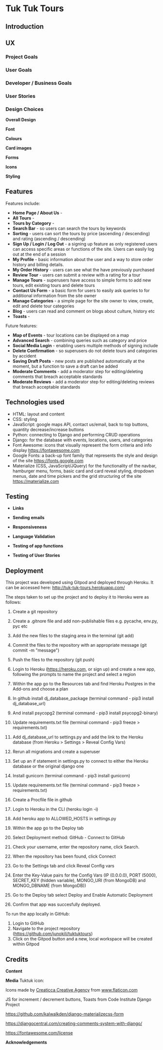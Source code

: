 # Tuk Tuk Tours

## Introduction

## UX

### Project Goals

### User Goals

### Developer / Business Goals

### User Stories

### Design Choices

**Overall Design**

**Font**

**Colours**

**Card images**

**Forms**

**Icons**

**Styling** 

## Features

Features include:
- **Home Page / About Us** - 
- **All Tours** - 
- **Tours by Category** - 
- **Search Bar** - so users can search the tours by keywords
- **Sorting** - users can sort the tours by price (ascending / descending) and rating (ascending / descending)
- **Sign Up / Login / Log Out** - a signing up feature as only registered users can access specific areas or 
functions of the site. Users can easily log out at the end of a session
- **My Profile** - basic information about the user and a way to store order history and billing details.
- **My Order History** - users can see what the have previously purchased
- **Review Tour** - users can submit a review with a rating for a tour
- **Manage Tours** - superusers have access to simple forms to add new tours, edit existing tours and delete tours
- **Contact Us Form** - a basic form for users to easily ask queries to for additional 
information from the site owner
- **Manage Categories** - a simple page for the site owner to view, create, edit and delete tour categories 
- **Blog** - users can read and comment on blogs about culture, history etc 
- **Toasts** - 

Future features:
- **Map of Events** - tour locations can be displayed on a map
- **Advanced Search** - combining queries such as category and price
- **Social Media Login** - enabling users multiple methods of signing include
- **Delete Confirmation** - so superusers do not delete tours and categories by accident
- **Saving Draft Posts** - new posts are published automatically at the moment, 
but a function to save a draft can be added
- **Moderate Comments** - add a moderator step for editing/deleting comments that breach acceptable standards
- **Moderate Reviews** - add a moderator step for editing/deleting reviews that breach acceptable standards


## Technologies used

- HTML: layout and content 
- CSS: styling
- JavaScript: google maps API, contact us/email, back to top buttons, quantity decrease/increase buttons
- Python: connecting to Django and performing CRUD operations
- Django: for the database with events, locations, users, and categories
- Font Awesome: icons that visually represent the form criteria and info display https://fontawesome.com
- Google Fonts: a back-up font family that represents the style and design of the site https://fonts.google.com
- Materialize (CSS, JavaScript/JQuery) for the functionality of the navbar, hamburger menu, 
forms, basic card and card reveal styling, dropdown menus, date and time pickers
    and the grid structuring of the site https://materialize.com

## Testing 

- **Links**

- **Sending emails**

- **Responsiveness**

- **Language Validation**

- **Testing of app functions**

- **Testing of User Stories**

## Deployment

This project was developed using Gitpod and deployed through Heroku. 
It can be accessed here: http://tuk-tuk-tours.herokuapp.com/

The steps taken to set up the project and to deploy it to Heroku were as follows:
1. Create a git repository
2. Create a .gitnore file and add non-publishable files e.g. pycache, env.py, pyc etc
5. Add the new files to the staging area in the terminal (git add)
6. Commit the files to the repository with an appropriate message (git commit -m "message")
7. Push the files to the repository (git push)
8. Login to Heroku (https://heroku.com, or sign up) and create a new app, following the prompts to name 
the project and select a region
9. Within the app go to the Resources tab and find Heroku Postgres in the Add-ons and choose a plan
10. In github install dj_database_package (terminal command - pip3 install dj_database_url)
11. And install psycopg2 (terminal command - pip3 install psycopg2-binary)
12. Update requirements.txt file (terminal command - pip3 freeze > requirements.txt)
13. Add dj_database_url to settings.py and add the link to the Heroku database (from Heroku > Settings > Reveal Config Vars)
14. Rerun all migrations and create a superuser
15. Set up an if statement in settings.py to connect to either the Heroku database or the original django one
16. Install gunicorn (terminal command - pip3 install gunicorn)
17. Update requirements.txt file (terminal command - pip3 freeze > requirements.txt)
4. Create a Procfile file in github
19. Login to Heroku in the CLI (heroku login -i)
20. Add heroku app to ALLOWED_HOSTS in settings.py


8. Within the app go to the Deploy tab
9. Select Deployment method: GitHub - Connect to GitHub
10. Check your username, enter the repository name, click Search. 
11. When the repository has been found, click Connect
12. Go to the Settings tab and click Reveal Config vars
13. Enter the Key-Value pairs for the Config Vars (IP (0.0.0.0), PORT (5000), SECRET_KEY (hidden variable),
 MONGO_URI (from MongoDB) and MONGO_DBNAME (from MongoDB))
14. Go to the Deploy tab select Deploy and Enable Automatic Deployment
15. Confirm that app was succesfully deployed. 

To run the app locally in GitHub:
1. Login to GitHub 
2. Navigate to the project repository (https://github.com/junokili/tuktuktours)
3. Click on the Gitpod button and a new, local workspace will be created within Gitpod

## Credits

**Content**

**Media**
Tuktuk icon:
<div>Icons made by <a href="http://www.creaticca.com/" title="Creaticca Creative Agency">Creaticca Creative Agency</a> from <a href="https://www.flaticon.com/" title="Flaticon">www.flaticon.com</a></div>

JS for increment / decrement buttons, 
Toasts
from Code Institute Django Project

https://github.com/kalwalkden/django-materializecss-form

https://djangocentral.com/creating-comments-system-with-django/

https://fontawesome.com/license

**Acknowledgements**
